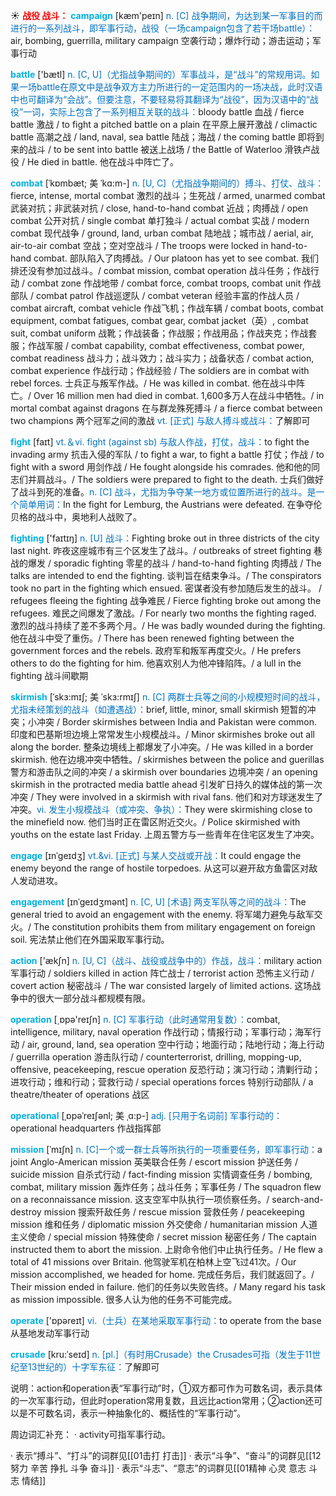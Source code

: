 ☀ <font color="red">**战役 战斗：**</font>
<font color="sky blue">**campaign**</font> [kæm'peɪn] 
<font color="#0070c0">n. [C] 战争期间，为达到某一军事目的而进行的一系列战斗，即军事行动，战役（一场campaign包含了若干场battle）：</font>air, bombing, guerrilla, military campaign 空袭行动；爆炸行动；游击运动；军事行动 

<font color="sky blue">**battle**</font> ['bætl] 
<font color="#0070c0">n. [C, U]（尤指战争期间的）军事战斗，是“战斗”的常规用词。如果一场battle在原文中是战争双方主力所进行的一定范围内的一场决战，此时汉语中也可翻译为“会战”。但要注意，不要轻易将其翻译为“战役”，因为汉语中的“战役”一词，实际上包含了一系列相互关联的战斗：</font>bloody battle 血战 / fierce battle 激战 / to fight a pitched battle on a plain 在平原上展开激战 / climactic battle 高潮之战 / land, naval, sea battle 陆战；海战 / the coming battle 即将到来的战斗 / to be sent into battle 被送上战场 / the Battle of Waterloo 滑铁卢战役 / He died in battle. 他在战斗中阵亡了。
           
<font color="sky blue">**combat**</font> [ˈkɒmbæt; 美 ˈkɑ:m-]
<font color="#0070c0">n. [U, C]（尤指战争期间的）搏斗、打仗、战斗：</font>fierce, intense, mortal combat 激烈的战斗；生死战 / armed, unarmed combat 武装对抗；非武装对抗 / close, hand-to-hand combat 近战；肉搏战 / open combat 公开对抗 / single combat 单打独斗 / actual combat 实战 / modern combat 现代战争 / ground, land, urban combat 陆地战；城市战 / aerial, air, air-to-air combat 空战；空对空战斗 / The troops were locked in hand-to-hand combat. 部队陷入了肉搏战。/ Our platoon has yet to see combat. 我们排还没有参加过战斗。/ combat mission, combat operation 战斗任务；作战行动 / combat zone 作战地带 / combat force, combat troops, combat unit 作战部队 / combat patrol 作战巡逻队 / combat veteran 经验丰富的作战人员 / combat aircraft, combat vehicle 作战飞机；作战车辆 / combat boots, combat equipment, combat fatigues, combat gear, combat jacket（英）, combat suit, combat uniform 战靴；作战装备；作战服；作战用品；作战夹克；作战套服；作战军服 / combat capability, combat effectiveness, combat power, combat readiness 战斗力；战斗效力；战斗实力；战备状态 / combat action, combat experience 作战行动；作战经验 / The soldiers are in combat with rebel forces. 士兵正与叛军作战。/ He was killed in combat. 他在战斗中阵亡。/ Over 16 million men had died in combat. 1,600多万人在战斗中牺牲。/ in mortal combat against dragons 在与群龙殊死搏斗 / a fierce combat between two champions 两个冠军之间的激战 <font color="#0070c0">vt. [正式] 与敌人搏斗或战斗：</font>了解即可
           
<font color="sky blue">**fight**</font> [faɪt] 
<font color="#0070c0">vt.＆vi. fight (against sb) 与敌人作战，打仗，战斗：</font>to fight the invading army 抗击入侵的军队 / to fight a war, to fight a battle 打仗；作战 / to fight with a sword 用剑作战 / He fought alongside his comrades. 他和他的同志们并肩战斗。/ The soldiers were prepared to fight to the death. 士兵们做好了战斗到死的准备。<font color="#0070c0">n. [C] 战斗，尤指为争夺某一地方或位置所进行的战斗。是一个简单用词：</font>In the fight for Lemburg, the Austrians were defeated. 在争夺伦贝格的战斗中，奥地利人战败了。
           
<font color="sky blue">**fighting**</font> ['faɪtɪŋ]
<font color="#0070c0">n. [U] 战斗：</font>Fighting broke out in three districts of the city last night. 昨夜这座城市有三个区发生了战斗。/ outbreaks of street fighting 巷战的爆发 / sporadic fighting 零星的战斗 / hand-to-hand fighting 肉搏战 / The talks are intended to end the fighting. 谈判旨在结束争斗。/ The conspirators took no part in the fighting which ensued. 密谋者没有参加随后发生的战斗。 / refugees fleeing the fighting 战争难民 / Fierce fighting broke out among the refugees. 难民之间爆发了激战。/ For nearly two months the fighting raged. 激烈的战斗持续了差不多两个月。/ He was badly wounded during the fighting. 他在战斗中受了重伤。/ There has been renewed fighting between the government forces and the rebels. 政府军和叛军再度交火。/ He prefers others to do the fighting for him. 他喜欢别人为他冲锋陷阵。/ a lull in the fighting 战斗间歇期

<font color="sky blue">**skirmish**</font> [ˈskɜ:mɪʃ; 美 ˈskɜ:rmɪʃ]
<font color="#0070c0">n. [C] 两群士兵等之间的小规模短时间的战斗，尤指未经策划的战斗（如遭遇战）：</font>brief, little, minor, small skirmish 短暂的冲突；小冲突 / Border skirmishes between India and Pakistan were common. 印度和巴基斯坦边境上常常发生小规模战斗。/ Minor skirmishes broke out all along the border. 整条边境线上都爆发了小冲突。/ He was killed in a border skirmish. 他在边境冲突中牺牲。/ skirmishes between the police and guerillas 警方和游击队之间的冲突 / a skirmish over boundaries 边境冲突 / an opening skirmish in the protracted media battle ahead 引发旷日持久的媒体战的第一次冲突 / They were involved in a skirmish with rival fans. 他们和对方球迷发生了冲突。<font color="#0070c0">vi. 发生小规模战斗（或冲突、争执）：</font>They were skirmishing close to the minefield now. 他们当时正在雷区附近交火。/ Police skirmished with youths on the estate last Friday. 上周五警方与一些青年在住宅区发生了冲突。
           
<font color="sky blue">**engage**</font> [ɪnˈgeɪdʒ]
<font color="#0070c0">vt.&vi. [正式] 与某人交战或开战：</font>It could engage the enemy beyond the range of hostile torpedoes. 从这可以避开敌方鱼雷区对敌人发动进攻。

<font color="sky blue">**engagement**</font> [ɪnˈgeɪdʒmənt]
<font color="#0070c0">n. [C, U] [术语] 两支军队等之间的战斗：</font>The general tried to avoid an engagement with the enemy. 将军竭力避免与敌军交火。/ The constitution prohibits them from military engagement on foreign soil. 宪法禁止他们在外国采取军事行动。

<font color="sky blue">**action**</font> ['ækʃn] 
<font color="#0070c0">n. [U, C]（战斗、战役或战争中的）作战，战斗：</font>military action 军事行动 / soldiers killed in action 阵亡战士 / terrorist action 恐怖主义行动 / covert action 秘密战斗 / The war consisted largely of limited actions. 这场战争中的很大一部分战斗都规模有限。

<font color="sky blue">**operation**</font> [͵ɒpə'reɪʃn] 
<font color="#0070c0">n. [C] 军事行动（此时通常用复数）：</font>combat, intelligence, military, naval operation 作战行动；情报行动；军事行动；海军行动 / air, ground, land, sea operation 空中行动；地面行动；陆地行动；海上行动 / guerrilla operation 游击队行动 / counterterrorist, drilling, mopping-up, offensive, peacekeeping, rescue operation 反恐行动；演习行动；清剿行动；进攻行动；维和行动；营救行动 / special operations forces 特别行动部队 / a theatre/theater of operations 战区
                      
<font color="sky blue">**operational**</font> [ˌɒpəˈreɪʃənl; 美 ˌɑ:p-]
<font color="#0070c0">adj. [只用于名词前] 军事行动的：</font>operational headquarters 作战指挥部

<font color="sky blue">**mission**</font> [ˈmɪʃn]
<font color="#0070c0">n. [C]一个或一群士兵等所执行的一项重要任务，即军事行动：</font>a joint Anglo-American mission 英美联合任务 / escort mission 护送任务 / suicide mission 自杀式行动 / fact-finding mission 实情调查任务 / bombing, combat, military mission 轰炸任务；战斗任务；军事任务 / The squadron flew on a reconnaissance mission. 这支空军中队执行一项侦察任务。/ search-and-destroy mission 搜索歼敌任务 / rescue mission 营救任务 / peacekeeping mission 维和任务 / diplomatic mission 外交使命 / humanitarian mission 人道主义使命 / special mission 特殊使命 / secret mission 秘密任务 / The captain instructed them to abort the mission. 上尉命令他们中止执行任务。/ He flew a total of 41 missions over Britain. 他驾驶军机在柏林上空飞过41次。/ Our mission accomplished, we headed for home. 完成任务后，我们就返回了。/ Their mission ended in failure. 他们的任务以失败告终。/ Many regard his task as mission impossible. 很多人认为他的任务不可能完成。

<font color="sky blue">**operate**</font> ['ɒpəreɪt] 
<font color="#0070c0">vi.（士兵）在某地采取军事行动：</font>to operate from the base 从基地发动军事行动
           
<font color="sky blue">**crusade**</font> [kru:ˈseɪd]
<font color="#0070c0">n. [pl.]（有时用Crusade）the Crusades可指（发生于11世纪至13世纪的）十字军东征：</font>了解即可

说明：action和operation表“军事行动”时，①双方都可作为可数名词，表示具体的一次军事行动，但此时operation常用复数，且远比action常用；②action还可以是不可数名词，表示一种抽象化的、概括性的“军事行动”。

周边词汇补充：
· activity可指军事行动。

· 表示“搏斗”、“打斗”的词群见[[01击打 打击]]
· 表示“斗争”、“奋斗”的词群见[[12努力 辛苦 挣扎 斗争 奋斗]]
· 表示“斗志”、“意志”的词群见[[01精神 心灵 意志 斗志 情结]]
